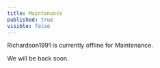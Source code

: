 ```yaml
---
title: Maintenance
published: true
visible: false
---
```


Richardson1991 is currently offline for Maintenance.

We will be back soon.